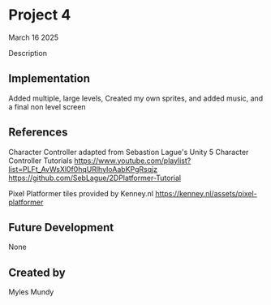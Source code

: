 # Project 4
March 16 2025

Description

## Implementation
Added multiple, large levels, Created my own sprites, and added music, and a final non level screen

## References
Character Controller adapted from Sebastion Lague's Unity 5 Character Controller Tutorials
https://www.youtube.com/playlist?list=PLFt_AvWsXl0f0hqURlhyIoAabKPgRsqjz
https://github.com/SebLague/2DPlatformer-Tutorial

Pixel Platformer tiles provided by Kenney.nl
https://kenney.nl/assets/pixel-platformer

## Future Development
None

## Created by
Myles Mundy
